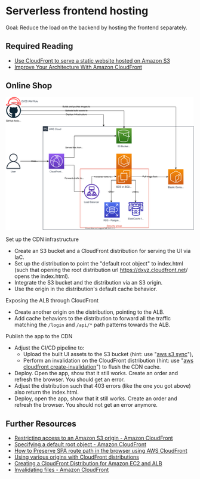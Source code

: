 # Serverless frontend hosting

Goal: Reduce the load on the backend by hosting the frontend separately.

## Required Reading

- [Use CloudFront to serve a static website hosted on Amazon S3](https://aws.amazon.com/premiumsupport/knowledge-center/cloudfront-serve-static-website/)
- [Improve Your Architecture With Amazon CloudFront](https://catalog.us-east-1.prod.workshops.aws/workshops/4557215e-2a5c-4522-a69b-8d058aba088c/en-US)

## Online Shop


![Application Diagram](./diagrams/400.drawio.svg)

Set up the CDN infrastructure
- Create an S3 bucket and a CloudFront distribution for serving the UI via IaC.
- Set up the distribution to point the "default root object" to index.html (such that opening the root distribution url <https://dxyz.cloudfront.net>/ opens the index.html).
- Integrate the S3 bucket and the distribution via an S3 origin. 
- Use the origin in the distribution's default cache behavior.

Exposing the ALB through CloudFront
- Create another origin on the distribution, pointing to the ALB.
- Add cache behaviors to the distribution to forward all the traffic matching the `/login` and `/api/*` path patterns towards the ALB.

Publish the app to the CDN
- Adjust the CI/CD pipeline to:
  - Upload the built UI assets to the S3 bucket (hint: use "[aws s3 sync](https://awscli.amazonaws.com/v2/documentation/api/latest/reference/s3/sync.html)"),
  - Perform an invalidation on the CloudFront distribution (hint: use "[aws cloudfront create-invalidation](https://awscli.amazonaws.com/v2/documentation/api/latest/reference/cloudfront/create-invalidation.html)") to flush the CDN cache.
- Deploy. Open the app, show that it still works. Create an order and refresh the browser. You should get an error.
- Adjust the distribution such that 403 errors (like the one you got above) also return the index.html. 
- Deploy, open the app, show that it still works. Create an order and refresh the browser. You should not get an error anymore.

## Further Resources

- [Restricting access to an Amazon S3 origin - Amazon CloudFront](https://docs.aws.amazon.com/AmazonCloudFront/latest/DeveloperGuide/private-content-restricting-access-to-s3.html)
- [Specifying a default root object - Amazon CloudFront](https://docs.aws.amazon.com/AmazonCloudFront/latest/DeveloperGuide/DefaultRootObject.html)
- [How to Preserve SPA route path in the browser using AWS CloudFront](https://dev.to/aws-builders/how-to-preserve-spa-route-path-in-the-browser-using-aws-cloudfront-oai)
- [Using various origins with CloudFront distributions](https://docs.aws.amazon.com/AmazonCloudFront/latest/DeveloperGuide/DownloadDistS3AndCustomOrigins.html#concept_elb_origin)
- [Creating a CloudFront Distribution for Amazon EC2 and ALB](https://www.stormit.cloud/blog/cloudfront-distribution-for-amazon-ec2-alb/)
- [Invalidating files - Amazon CloudFront](https://docs.aws.amazon.com/AmazonCloudFront/latest/DeveloperGuide/Invalidation.html)
